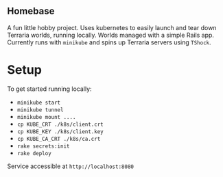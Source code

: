 Homebase
---

A fun little hobby project. Uses kubernetes to easily launch and tear down Terraria worlds, running locally. Worlds managed with a simple Rails app. Currently runs with `minikube` and spins up Terraria servers using `TShock`.

Setup
===

To get started running locally:

* `minikube start`
* `minikube tunnel`
* `minikube mount ....`
* `cp KUBE_CRT ./k8s/client.crt`
* `cp KUBE_KEY ./k8s/client.key`
* `cp KUBE_CA_CRT ./k8s/ca.crt`
* `rake secrets:init`
* `rake deploy`

Service accessible at `http://localhost:8080`